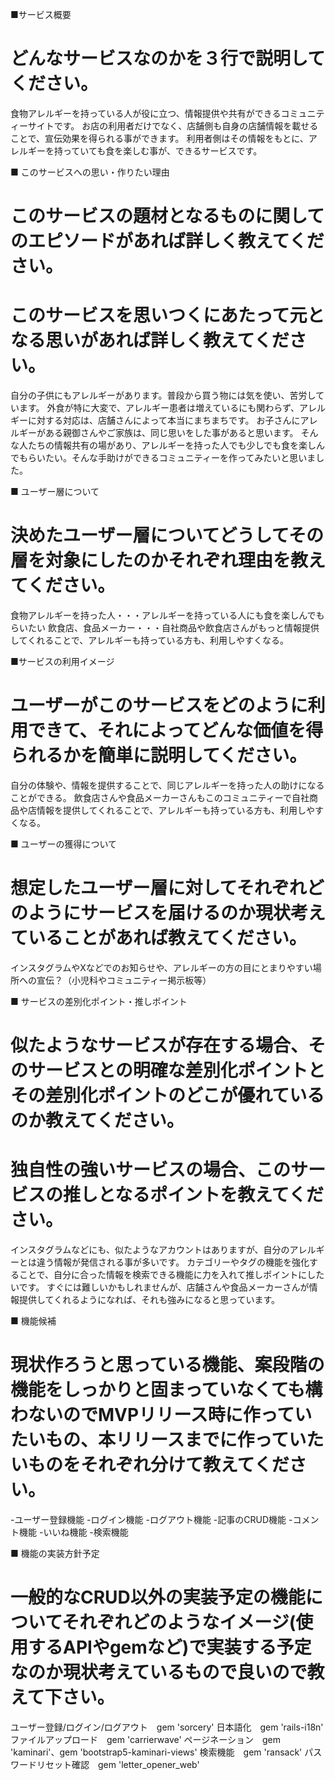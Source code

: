 ■サービス概要
# どんなサービスなのかを３行で説明してください。
食物アレルギーを持っている人が役に立つ、情報提供や共有ができるコミュニティーサイトです。
お店の利用者だけでなく、店舗側も自身の店舗情報を載せることで、宣伝効果を得られる事ができます。
利用者側はその情報をもとに、アレルギーを持っていても食を楽しむ事が、できるサービスです。

■ このサービスへの思い・作りたい理由
# このサービスの題材となるものに関してのエピソードがあれば詳しく教えてください。
# このサービスを思いつくにあたって元となる思いがあれば詳しく教えてください。
自分の子供にもアレルギーがあります。普段から買う物には気を使い、苦労しています。
外食が特に大変で、アレルギー患者は増えているにも関わらず、アレルギーに対する対応は、店舗さんによって本当にまちまちです。
お子さんにアレルギーがある親御さんやご家族は、同じ思いをした事があると思います。
そんな人たちの情報共有の場があり、アレルギーを持った人でも少しでも食を楽しんでもらいたい。そんな手助けができるコミュニティーを作ってみたいと思いました。

■ ユーザー層について
# 決めたユーザー層についてどうしてその層を対象にしたのかそれぞれ理由を教えてください。
食物アレルギーを持った人・・・アレルギーを持っている人にも食を楽しんでもらいたい
飲食店、食品メーカー・・・自社商品や飲食店さんがもっと情報提供してくれることで、アレルギーも持っている方も、利用しやすくなる。

■サービスの利用イメージ
# ユーザーがこのサービスをどのように利用できて、それによってどんな価値を得られるかを簡単に説明してください。
自分の体験や、情報を提供することで、同じアレルギーを持った人の助けになることができる。
飲食店さんや食品メーカーさんもこのコミュニティーで自社商品や店情報を提供してくれることで、アレルギーも持っている方も、利用しやすくなる。

■ ユーザーの獲得について
# 想定したユーザー層に対してそれぞれどのようにサービスを届けるのか現状考えていることがあれば教えてください。
インスタグラムやXなどでのお知らせや、アレルギーの方の目にとまりやすい場所への宣伝？（小児科やコミュニティー掲示板等）

■ サービスの差別化ポイント・推しポイント
# 似たようなサービスが存在する場合、そのサービスとの明確な差別化ポイントとその差別化ポイントのどこが優れているのか教えてください。
# 独自性の強いサービスの場合、このサービスの推しとなるポイントを教えてください。
インスタグラムなどにも、似たようなアカウントはありますが、自分のアレルギーとは違う情報が発信される事が多いです。
カテゴリーやタグの機能を強化することで、自分に合った情報を検索できる機能に力を入れて推しポイントにしたいです。
すぐには難しいかもしれませんが、店舗さんや食品メーカーさんが情報提供してくれるようになれば、それも強みになると思っています。

■ 機能候補
# 現状作ろうと思っている機能、案段階の機能をしっかりと固まっていなくても構わないのでMVPリリース時に作っていたいもの、本リリースまでに作っていたいものをそれぞれ分けて教えてください。
-ユーザー登録機能
-ログイン機能
-ログアウト機能
-記事のCRUD機能
-コメント機能
-いいね機能
-検索機能

■ 機能の実装方針予定
# 一般的なCRUD以外の実装予定の機能についてそれぞれどのようなイメージ(使用するAPIやgemなど)で実装する予定なのか現状考えているもので良いので教えて下さい。
ユーザー登録/ログイン/ログアウト　gem 'sorcery'
日本語化　gem 'rails-i18n'
ファイルアップロード　gem 'carrierwave'
ページネーション　gem 'kaminari'、gem 'bootstrap5-kaminari-views'
検索機能　gem 'ransack'
パスワードリセット確認　gem 'letter_opener_web'
